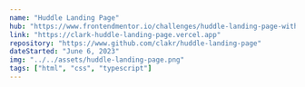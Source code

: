 ```yaml
---
name: "Huddle Landing Page"
hub: "https://www.frontendmentor.io/challenges/huddle-landing-page-with-a-single-introductory-section-B_2Wvxgi0"
link: "https://clark-huddle-landing-page.vercel.app"
repository: "https://www.github.com/clakr/huddle-landing-page"
dateStarted: "June 6, 2023"
img: "../../assets/huddle-landing-page.png"
tags: ["html", "css", "typescript"]
---
```

